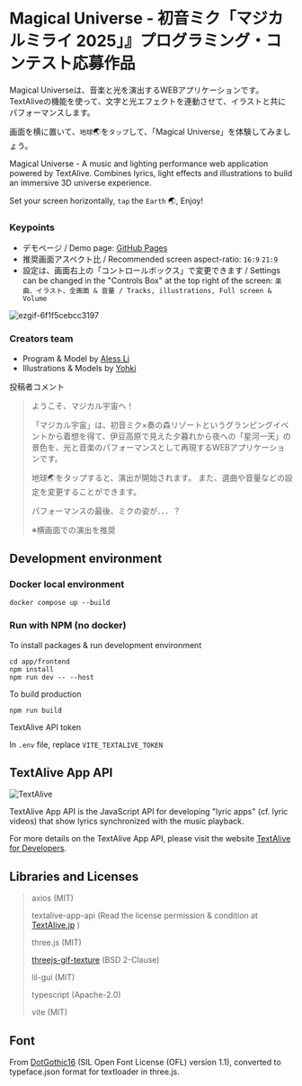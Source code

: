 # Magical Universe - 初音ミク「マジカルミライ 2025」』プログラミング・コンテスト応募作品

Magical Universeは、音楽と光を演出するWEBアプリケーションです。TextAliveの機能を使って、文字と光エフェクトを連動させて、イラストと共にパフォーマンスします。

画面を横に置いて、`地球`:earth_asia:を`タップ`して、「Magical Universe」を体験してみましょう。

Magical Universe - A music and lighting performance web application powered by TextAlive. Combines lyrics, light effects and illustrations to build an immersive 3D universe experience.

Set your screen horizontally, `tap` the `Earth` :earth_asia:, Enjoy!

### Keypoints

- デモページ / Demo page: [GitHub Pages](https://rikahei.github.io/mm_procon_2025/)
- 推奨画面アスペクト比 / Recommended screen aspect-ratio: `16:9` `21:9`
- 設定は、画面右上の「コントロールボックス」で変更できます / Settings can be changed in the "Controls Box" at the top right of the screen: 
 `楽曲、イラスト、全画面 & 音量 / Tracks, illustrations, Full screen & Volume`

![ezgif-6f1f5cebcc3197](https://github.com/user-attachments/assets/f85d5642-b243-469d-ad96-f60e2619c125)

### Creators team

- Program & Model by <ins>Aless Li</ins>
- Illustrations & Models by <ins>Yohki</ins>

投稿者コメント
>ようこそ、マジカル宇宙ヘ！
>
>「マジカル宇宙」は、初音ミク×奏の森リゾートというグランピングイベントから着想を得て、伊豆高原で見えた夕暮れから夜への「星河一天」の景色を、光と音楽のパフォーマンスとして再現するWEBアプリケーションです。
>
>地球🌏をタップすると、演出が開始されます。
>また、選曲や音量などの設定を変更することができます。
>
>パフォーマンスの最後、ミクの姿が．．．？
>
>※横画面での演出を推奨

## Development environment
### Docker local environment
```
docker compose up --build
```
### Run with NPM (no docker)
To install packages & run development environment
```
cd app/frontend
npm install
npm run dev -- --host
```
To build production
```
npm run build
```
TextAlive API token

In `.env` file, replace `VITE_TEXTALIVE_TOKEN`

## TextAlive App API

![TextAlive](https://i.gyazo.com/thumb/1000/5301e6f642d255c5cfff98e049b6d1f3-png.png)

TextAlive App API is the JavaScript API for developing "lyric apps" (cf. lyric videos) that show lyrics synchronized with the music playback.

For more details on the TextAlive App API, please visit the website [TextAlive for Developers](https://developer.textalive.jp/).

## Libraries and Licenses

>axios (MIT)
>
>textalive-app-api (Read the license permission & condition at [TextAlive.jp](https://textalive.jp/) )
>
>three.js (MIT)
>
>[threejs-gif-texture](https://github.com/bandinopla/threejs-gif-texture) (BSD 2-Clause)
>
>lil-gui (MIT)
>
>typescript	(Apache-2.0)
>
>vite	(MIT)

## Font

From [DotGothic16](https://fonts.google.com/specimen/DotGothic16/license?lang=ja_Jpan) (SIL Open Font License (OFL) version 1.1), converted to typeface.json format for textloader in three.js.
